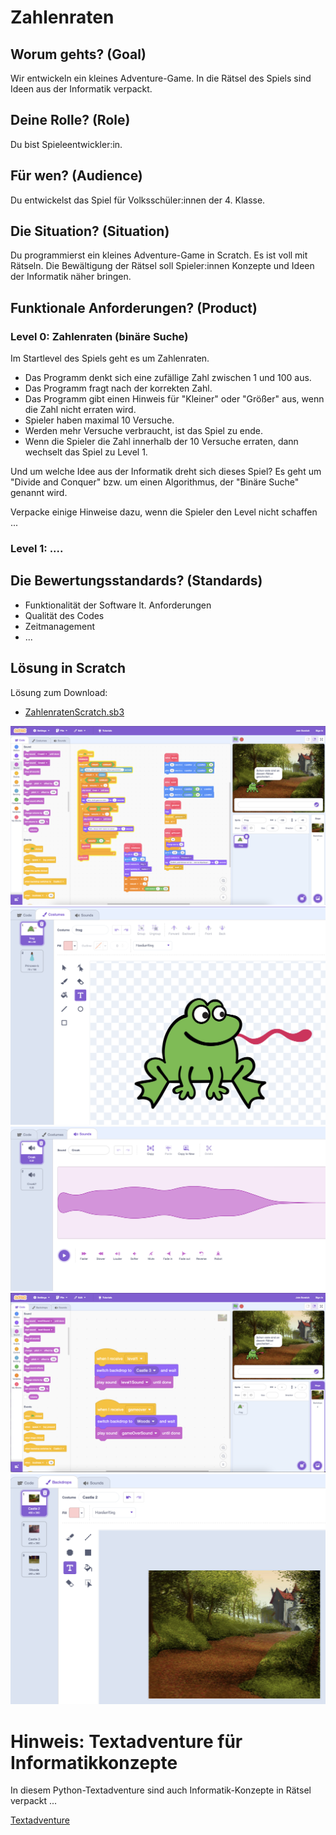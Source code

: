 # Zahlenraten

## Worum gehts? (Goal)
Wir entwickeln ein kleines Adventure-Game. In die Rätsel des Spiels sind Ideen aus der Informatik verpackt.

## Deine Rolle? (Role)
Du bist Spieleentwickler:in.

## Für wen? (Audience)
Du entwickelst das Spiel für Volksschüler:innen der 4. Klasse.

## Die Situation? (Situation)
Du programmierst ein kleines Adventure-Game in Scratch. Es ist voll mit Rätseln. Die Bewältigung der Rätsel soll Spieler:innen Konzepte und Ideen der Informatik näher bringen.

## Funktionale Anforderungen? (Product)

### Level 0: Zahlenraten (binäre Suche)
Im Startlevel des Spiels geht es um Zahlenraten.

- Das Programm denkt sich eine zufällige Zahl zwischen 1 und 100 aus.
- Das Programm fragt nach der korrekten Zahl.
- Das Programm gibt einen Hinweis für "Kleiner" oder "Größer" aus, wenn die Zahl nicht erraten wird.
- Spieler haben maximal 10 Versuche.
- Werden mehr Versuche verbraucht, ist das Spiel zu ende.
- Wenn die Spieler die Zahl innerhalb der 10 Versuche erraten, dann wechselt das Spiel zu Level 1.

Und um welche Idee aus der Informatik dreht sich dieses Spiel? Es geht um "Divide and Conquer" bzw. um einen Algorithmus, der "Binäre Suche" genannt wird.

Verpacke einige Hinweise dazu, wenn die Spieler den Level nicht schaffen ...

### Level 1: ....

## Die Bewertungsstandards? (Standards)
- Funktionalität der Software lt. Anforderungen
- Qualität des Codes
- Zeitmanagement
- ...

## Lösung in Scratch
Lösung zum Download: 

- [ZahlenratenScratch.sb3](ZahlenratenScratch.sb3)

![](zahlenraten1.png)
![](zahlenraten2.png)
![](zahlenraten3.png)
![](zahlenraten4.png)
![](zahlenraten5.png)

# Hinweis: Textadventure für Informatikkonzepte

In diesem Python-Textadventure sind auch Informatik-Konzepte in Rätsel verpackt ...

[Textadventure](../../../VO-Teil-2/Textadventure/TextAdventure.py)
